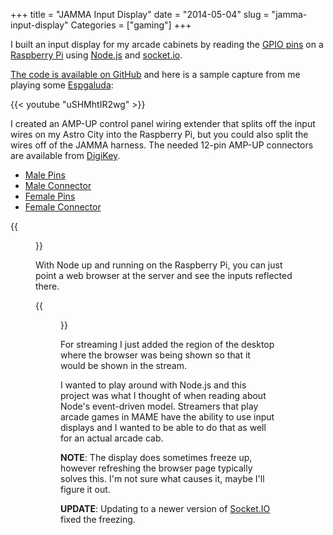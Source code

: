 +++
title = "JAMMA Input Display"
date = "2014-05-04"
slug = "jamma-input-display"
Categories = ["gaming"]
+++

I built an input display for my arcade cabinets by reading the
[GPIO pins](http://elinux.org/RPi_Low-level_peripherals) on a
[Raspberry Pi](http://www.raspberrypi.org/) using
[Node.js](http://nodejs.org) and [socket.io](http://socket.io).

[The code is available on GitHub](https://github.com/wnka/arcadebuttons-node-pi) and here is a sample capture from me playing some [Espgaluda](http://en.wikipedia.org/wiki/Espgaluda):

{{< youtube "uSHMhtIR2wg" >}}

I created an AMP-UP control panel wiring extender that splits off the input wires on my Astro City into the Raspberry
Pi, but you could also split the wires off of the JAMMA harness. The needed 12-pin AMP-UP connectors are available
from [DigiKey](http://digikey.com).

- [Male Pins](http://www.digikey.com/product-detail/en/175151-1/A107106TR-ND/1152993)
- [Male Connector](http://www.digikey.com/product-search/en?WT.z_header=search_go&lang=en&site=us&keywords=A106906-ND&x=0&y=0&formaction=on)
- [Female Pins](http://www.digikey.com/product-detail/en/175149-2/A107105TR-ND/1149437)
- [Female Connector](http://www.digikey.com/product-search/en?WT.z_header=search_go&lang=en&site=us&keywords=A106914-ND&x=0&y=0&formaction=on)

{{<figure src="/images/rpibuttons.jpg" caption="Raspberry Pi with control panel extension">}}

With Node up and running on the Raspberry Pi, you can just point a web browser at the server and see
the inputs reflected there.

{{<figure src="/images/buttonslocal.jpg" caption="Button display">}}

For streaming I just added the region of the desktop where the browser was being shown so that it
would be shown in the stream.

I wanted to play around with Node.js and this project was what I thought of when reading about
Node's event-driven model. Streamers that play arcade games in MAME have the ability to use
input displays and I wanted to be able to do that as well for an actual arcade cab.

**NOTE**: The display does sometimes freeze up, however refreshing the
browser page typically solves this. I'm not sure what causes it, maybe I'll figure it out.

**UPDATE**: Updating to a newer version of [Socket.IO](http://socket.io) fixed the freezing.

